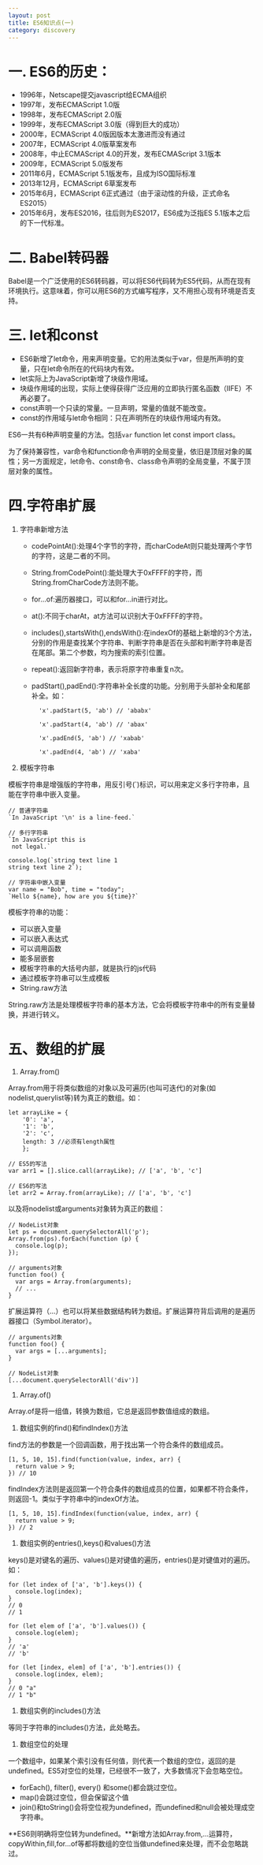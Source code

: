 ```yaml
---
layout: post
title: ES6知识点(一)
category: discovery
---
```


# 一. ES6的历史： #
-   1996年，Netscape提交javascript给ECMA组织
-   1997年，发布ECMAScript 1.0版
-  1998年，发布ECMAScript 2.0版
-   1999年，发布ECMAScript 3.0版（得到巨大的成功）
-   2000年，ECMAScript 4.0版因版本太激进而没有通过
-   2007年，ECMAScript 4.0版草案发布
-   2008年，中止ECMAScript 4.0的开发，发布ECMAScript 3.1版本
-   2009年，ECMAScript 5.0版发布
-    2011年6月，ECMAScript 5.1版发布，且成为ISO国际标准
-    2013年12月，ECMAScript 6草案发布
-    2015年6月，ECMAScript 6正式通过（由于滚动性的升级，正式命名ES2015）
-    2015年6月，发布ES2016，往后则为ES2017，ES6成为泛指ES 5.1版本之后的下一代标准。
# 二. Babel转码器 #
   Babel是一个广泛使用的ES6转码器，可以将ES6代码转为ES5代码，从而在现有环境执行。这意味着，你可以用ES6的方式编写程序，又不用担心现有环境是否支持。
# 三. let和const #
  -  ES6新增了let命令，用来声明变量。它的用法类似于var，但是所声明的变量，只在let命令所在的代码块内有效。
-    let实际上为JavaScript新增了块级作用域。
-    块级作用域的出现，实际上使得获得广泛应用的立即执行匿名函数（IIFE）不再必要了。
-   const声明一个只读的常量。一旦声明，常量的值就不能改变。
-    const的作用域与let命令相同：只在声明所在的块级作用域内有效。<br/>

ES6一共有6种声明变量的方法。包括`var` function let const import class。<br/>

为了保持兼容性，var命令和function命令声明的全局变量，依旧是顶层对象的属性；另一方面规定，let命令、const命令、class命令声明的全局变量，不属于顶层对象的属性。

# 四.字符串扩展 #

1. 字符串新增方法
	- codePointAt():处理4个字节的字符，而charCodeAt则只能处理两个字节的字符，这是二者的不同。
	- String.fromCodePoint():能处理大于0xFFFF的字符，而String.fromCharCode方法则不能。
	- for...of:遍历器接口，可以和for...in进行对比。
	- at():不同于charAt，at方法可以识别大于0xFFFF的字符。
	- includes(),startsWith(),endsWith():在indexOf的基础上新增的3个方法，分别的作用是查找某个字符串、判断字符串是否在头部和判断字符串是否在尾部。第二个参数，均为搜索的索引位置。
	- repeat():返回新字符串，表示将原字符串重复n次。
	- padStart(),padEnd():字符串补全长度的功能。分别用于头部补全和尾部补全。如：

			'x'.padStart(5, 'ab') // 'ababx'
			
			'x'.padStart(4, 'ab') // 'abax'
			
			'x'.padEnd(5, 'ab') // 'xabab'
			
			'x'.padEnd(4, 'ab') // 'xaba'
	
1. 模板字符串

模板字符串是增强版的字符串，用反引号(`)标识，可以用来定义多行字符串，且能在字符串中嵌入变量。

	
	// 普通字符串
	`In JavaScript '\n' is a line-feed.`
	
	// 多行字符串
	`In JavaScript this is
	 not legal.`
	
	console.log(`string text line 1
	string text line 2`);
	
	// 字符串中嵌入变量
	var name = "Bob", time = "today";
	`Hello ${name}, how are you ${time}?`

模板字符串的功能：

- 可以嵌入变量
- 可以嵌入表达式
- 可以调用函数
- 能多层嵌套
- 模板字符串的大括号内部，就是执行的js代码
- 通过模板字符串可以生成模板
- String.raw方法

String.raw方法是处理模板字符串的基本方法，它会将模板字符串中的所有变量替换，并进行转义。

# 五、数组的扩展 #

1. Array.from()

Array.from用于将类似数组的对象以及可遍历(也叫可迭代)的对象(如nodelist,querylist等)转为真正的数组。如：

    let arrayLike = {
	    '0': 'a',
	    '1': 'b',
	    '2': 'c',
	    length: 3 //必须有length属性
		};
	
	// ES5的写法
	var arr1 = [].slice.call(arrayLike); // ['a', 'b', 'c']
	
	// ES6的写法
	let arr2 = Array.from(arrayLike); // ['a', 'b', 'c']


以及将nodelist或arguments对象转为真正的数组：

    // NodeList对象
	let ps = document.querySelectorAll('p');
	Array.from(ps).forEach(function (p) {
	  console.log(p);
	});
	
	// arguments对象
	function foo() {
	  var args = Array.from(arguments);
	  // ...
	}

扩展运算符（...）也可以将某些数据结构转为数组。扩展运算符背后调用的是遍历器接口（Symbol.iterator）。

	// arguments对象
	function foo() {
	  var args = [...arguments];
	}
	
	// NodeList对象
	[...document.querySelectorAll('div')]

1. Array.of()

Array.of是将一组值，转换为数组，它总是返回参数值组成的数组。

1. 数组实例的find()和findIndex()方法

find方法的参数是一个回调函数，用于找出第一个符合条件的数组成员。

	[1, 5, 10, 15].find(function(value, index, arr) {
	  return value > 9;
	}) // 10

findIndex方法则是返回第一个符合条件的数组成员的位置，如果都不符合条件，则返回-1。类似于字符串中的indexOf方法。
	
	[1, 5, 10, 15].findIndex(function(value, index, arr) {
	  return value > 9;
	}) // 2

1. 数组实例的entries(),keys()和values()方法

keys()是对键名的遍历、values()是对键值的遍历，entries()是对键值对的遍历。如：

	
	for (let index of ['a', 'b'].keys()) {
	  console.log(index);
	}
	// 0
	// 1
	
	for (let elem of ['a', 'b'].values()) {
	  console.log(elem);
	}
	// 'a'
	// 'b'
	
	for (let [index, elem] of ['a', 'b'].entries()) {
	  console.log(index, elem);
	}
	// 0 "a"
	// 1 "b"
	
1. 数组实例的includes()方法

等同于字符串的includes()方法，此处略去。

1. 数组空位的处理

一个数组中，如果某个索引没有任何值，则代表一个数组的空位，返回的是undefined。ES5对空位的处理，已经很不一致了，大多数情况下会忽略空位。

- forEach(), filter(), every() 和some()都会跳过空位。
- map()会跳过空位，但会保留这个值
- join()和toString()会将空位视为undefined，而undefined和null会被处理成空字符串。

**ES6则明确将空位转为undefined。**新增方法如Array.from,...运算符，copyWithin,fill,for...of等都将数组的空位当做undefined来处理，而不会忽略跳过。





    


















